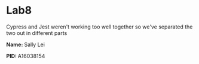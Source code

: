# Lab8

Cypress and Jest weren't working too well together
so we've separated the two out in different parts

<b>Name: </b> Sally Lei

<b>PID: </b> A16038154
